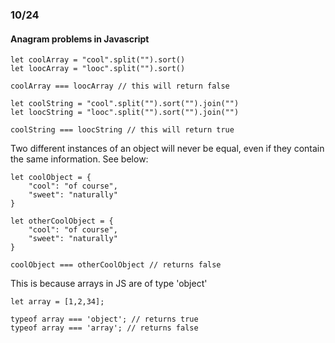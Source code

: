 ### 10/24 

#### Anagram problems in Javascript
```
let coolArray = "cool".split("").sort()
let loocArray = "looc".split("").sort()

coolArray === loocArray // this will return false

let coolString = "cool".split("").sort("").join("")
let loocString = "looc".split("").sort("").join("")

coolString === loocString // this will return true

```

Two different instances of an object will never be equal, even if they contain the same information. See below:

```
let coolObject = {
	"cool": "of course",
	"sweet": "naturally"
}

let otherCoolObject = {
	"cool": "of course",
	"sweet": "naturally"
}

coolObject === otherCoolObject // returns false
```

This is because arrays in JS are of type 'object'

```
let array = [1,2,34];

typeof array === 'object'; // returns true
typeof array === 'array'; // returns false
```
